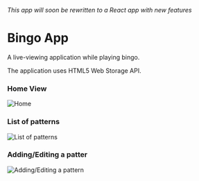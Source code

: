 _This app will soon be rewritten to a React app with new features_

# Bingo App

A live-viewing application while playing bingo.

The application uses HTML5 Web Storage API.

### Home View

![Home](https://image.ibb.co/bVR8Dk/bingo_app_2017_09_15_140350_1366x768_scrot.jpg)

### List of patterns

![List of patterns](https://image.ibb.co/ms5DeQ/bingo_app_017_09_15_140537_1366x768_scrot.jpg)

### Adding/Editing a patter

![Adding/Editing a pattern](https://image.ibb.co/jbf1Yk/bingo_app_2017_09_15_140554_1366x768_scrot.jpg)